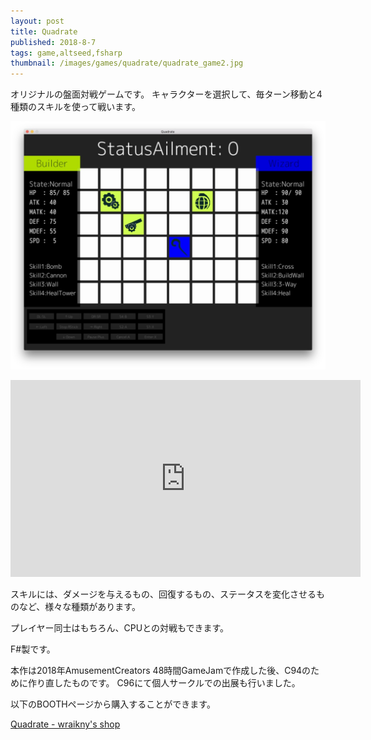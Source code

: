 ```yaml
---
layout: post
title: Quadrate
published: 2018-8-7
tags: game,altseed,fsharp
thumbnail: /images/games/quadrate/quadrate_game2.jpg
---
```


オリジナルの盤面対戦ゲームです。
キャラクターを選択して、毎ターン移動と4種類のスキルを使って戦います。

<!--more-->

<p>
    <img src="/images/games/quadrate/quadrate_game1.jpg" width="560" class="has-image-centered">
</p>

<p>
    <iframe width="560" height="315" src="https://www.youtube.com/embed/B1kmPqXCSNs" frameborder="0" allow="accelerometer; autoplay; clipboard-write; encrypted-media; gyroscope; picture-in-picture" allowfullscreen></iframe>
</p>

スキルには、ダメージを与えるもの、回復するもの、ステータスを変化させるものなど、様々な種類があります。

プレイヤー同士はもちろん、CPUとの対戦もできます。

F#製です。

本作は2018年AmusementCreators 48時間GameJamで作成した後、C94のために作り直したものです。
C96にて個人サークルでの出展も行いました。

以下のBOOTHページから購入することができます。

[Quadrate - wraikny's shop](https://wraikny.booth.pm/items/967902)
